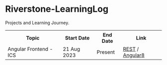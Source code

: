 # Riverstone-LearningLog
Projects and Learning Journey.

<table>
  <tr>
    <th>Topic</th>
    <th>Start Date</th>
    <th>End Date</th>
    <th>Link</th>
  </tr>
  <tr>
    <td>Angular Frontend - ICS</td>
    <td>21 Aug 2023</td>
    <td>Present</td>
    <td><a href="https://github.com/paultimothy12/Riverstone-ICS-BackendRestAPI">REST</a> /
        <a href="https://github.com/paultimothy12/Riverstone-ICS-Angular8FrontEnd">Angular8</a>
  </tr>
</table>
